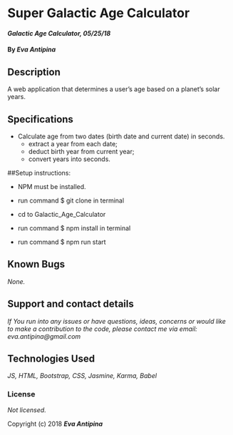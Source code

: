 # Super Galactic Age Calculator

#### _Galactic Age Calculator, 05/25/18_

#### By _**Eva Antipina**_

## Description

A web application that determines a user’s age based on a planet’s solar years.

## Specifications

* Calculate age from two dates (birth date and current date) in seconds.
    * extract a year from each date;
    * deduct birth year from current year;
    * convert years into seconds.



##Setup instructions:

* NPM must be installed.

* run command $ git clone in terminal

* cd to Galactic_Age_Calculator

* run command $ npm install in terminal

* run command $ npm run start



## Known Bugs

_None._

## Support and contact details

_If You run into any issues or have questions, ideas, concerns or would like to make a contribution to the code, please contact me via email: eva.antipina@gmail.com_

## Technologies Used

_JS, HTML, Bootstrap, CSS, Jasmine, Karma, Babel_

### License

*Not licensed.*

Copyright (c) 2018 **_Eva Antipina_**
